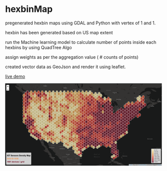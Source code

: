 # hexbinMap

pregenerated hexbin maps using GDAL and Python with vertex of 1 and 1.

hexbin has been generated based on US map extent

run the Machine learning model to calculate number of points inside each hexbins by using QuadTree Algo

assign weights as per the aggregation value ( # counts of points)

created vector data as GeoJson and render it using leaflet.

[live demo](https://immayanksrv.github.io/hexbinMap/hexbin.html)

![alt text](https://github.com/immayanksrv/hexbinMap/raw/master/Screen%20Shot%202021-05-31%20at%2011.34.21%20AM.png)
